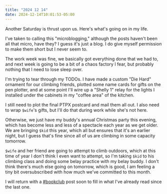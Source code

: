 ```yaml
---
title: "2024 12 14"
date: 2024-12-14T10:01:53-05:00
---
```


Another Saturday is thrust upon us. Here's what's going on in my life.<!--more-->

I've taken to calling this "microblogging," although the posts haven't been all
that micro, have they? I guess it's just a blog. I do give myself permission to
make them short but I never seem to.

The work week was fine, we basically got everything done that we had to, and
next week is going to be a bit of a chaos factory I fear, but probably nothing
that I need to lose sleep over.

I'm trying to tear through my TODOs. I have made a custom "Die Hard" ornament
for our climbing friends, plotted some name cards for gifts on the pen plotter,
and at some point I'll wire up a "Shelly 1" relay for the lights I installed
under the cabinets in my "coffee area" of the kitchen.

I still need to plot the final PTPX postcard and mail them all out. I also need
to wrap `$wife`'s gifts, but I'll do that during work while she's not here.

Otherwise, we just have my buddy's annual Christmas party this evening, which
has become less and less of a spectacle each year as we get older. We are
bringing `$kid` this year, which all but ensures that it's an earlier night, but
I guess that's fine since all of us are climbing in some capacity tomorrow.

`$wife` and her friend are going to attempt to climb outdoors, which at this
time of year I don't think I even want to attempt, so I'm taking `$kid` to his
climbing class and doing some belay practice with my belay buddy. I don't think
there's much else going on tomorrow, which is good, I am feeling a tiny bit
oversubscribed with how much we've committed to this month.

I will return with a [#bookclub](/tags/bookclub) post soon to fill in what I've
already read since the last one.
